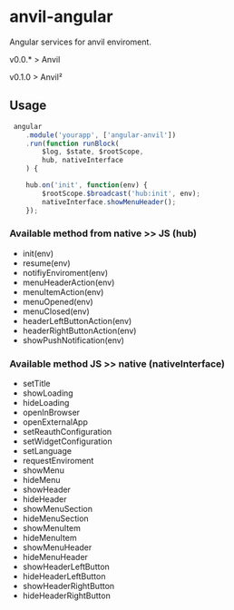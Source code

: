# anvil-angular

Angular services for anvil enviroment.

v0.0.* > Anvil

v0.1.0 > Anvil²



## Usage
```javascript
 angular
    .module('yourapp', ['angular-anvil'])
    .run(function runBlock(
        $log, $state, $rootScope,
        hub, nativeInterface
    ) {

    hub.on('init', function(env) {
        $rootScope.$broadcast('hub:init', env);
        nativeInterface.showMenuHeader();
    });

```


### Available method from native >> JS (hub)
* init(env)
* resume(env)
* notifiyEnviroment(env)
* menuHeaderAction(env)
* menuItemAction(env)
* menuOpened(env)
* menuClosed(env)
* headerLeftButtonAction(env)
* headerRightButtonAction(env)
* showPushNotification(env)

### Available method JS >> native (nativeInterface)
* setTitle
* showLoading
* hideLoading
* openInBrowser
* openExternalApp
* setReauthConfiguration
* setWidgetConfiguration
* setLanguage
* requestEnviroment
* showMenu
* hideMenu
* showHeader
* hideHeader
* showMenuSection
* hideMenuSection
* showMenuItem
* hideMenuItem
* showMenuHeader
* hideMenuHeader
* showHeaderLeftButton
* hideHeaderLeftButton
* showHeaderRightButton
* hideHeaderRightButton
